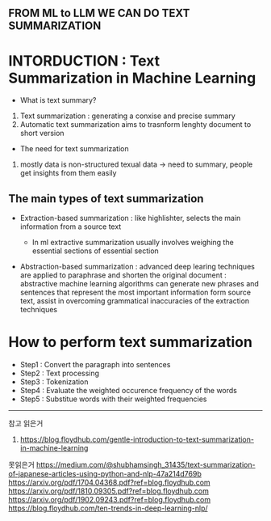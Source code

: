 FROM ML to LLM WE CAN DO TEXT SUMMARIZATION 
---

# INTORDUCTION : Text Summarization in Machine Learning

- What is text summary?
1. Text summarization : generating a conxise and precise summary 
2. Automatic text summarization aims to trasnform lenghty document to short version

- The need for text summarization 
1. mostly data is non-structured texual data -> need to summary, people get insights from them easily

## The main types of text summarization
- Extraction-based summarization 
: like highlishter, selects the main information from a source text 
    - In ml extractive summarization usually involves weighing the essential sections of essential section 

- Abstraction-based summarization
: advanced deep learing techniques are applied to paraphrase and shorten the original document
: abstractive machine learning algorithms can generate new phrases and sentences that represent the most important information form source text, assist in overcoming grammatical inaccuracies of the extraction techniques 

# How to perform text summarization 
- Step1 : Convert the paragraph into sentences 
- Step2 : Text processing 
- Step3 : Tokenization 
- Step4 : Evaluate the weighted occurence frequency of the words
- Step5 : Substitue words with their weighted frequencies 

---
참고
읽은거 
1. https://blog.floydhub.com/gentle-introduction-to-text-summarization-in-machine-learning

못읽은거
https://medium.com/@shubhamsingh_31435/text-summarization-of-japanese-articles-using-python-and-nlp-47a214d769b
https://arxiv.org/pdf/1704.04368.pdf?ref=blog.floydhub.com
https://arxiv.org/pdf/1810.09305.pdf?ref=blog.floydhub.com
https://arxiv.org/pdf/1902.09243.pdf?ref=blog.floydhub.com
https://blog.floydhub.com/ten-trends-in-deep-learning-nlp/